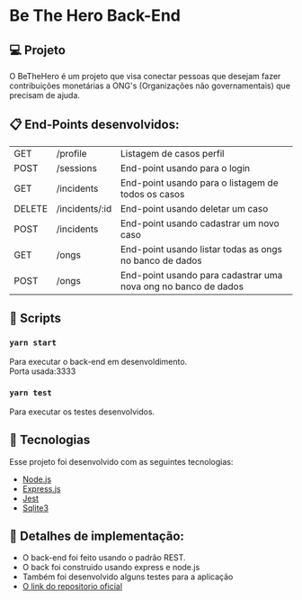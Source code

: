 # Be The Hero Back-End

## 💻 Projeto
<p> O BeTheHero é um projeto que visa conectar pessoas que desejam fazer contribuições monetárias a 
ONG's (Organizações não governamentais) que precisam de ajuda.</p>

## :clipboard: End-Points desenvolvidos:
<table>
  <tr>
   <td> GET </td> <td>/profile</td><td> Listagem de casos perfil</rd>
  </tr>
  <tr>
   <td> POST </td> <td>/sessions</td><td> End-point usando para o login </td>
  </tr>
   <tr>
   <td> GET </td> <td>/incidents</td><td> End-point usando para o listagem de todos os casos </td>
  </tr>
  <tr>
   <td> DELETE </td> <td>/incidents/:id</td><td> End-point usando deletar um caso </td>
  </tr>
   <tr>
    <td> POST </td> <td>/incidents</td><td> End-point usando cadastrar um novo caso </td>
  </tr>
  <tr>
    <td> GET </td> <td>/ongs</td><td> End-point usando listar todas as ongs no banco de dados </td>
  </tr>
  <tr>
    <td> POST </td> <td>/ongs</td><td> End-point usando para cadastrar uma nova ong no banco de dados </td>
  </tr>
<table/>  

## :hammer: Scripts

### `yarn start`

Para executar o back-end em desenvoldimento.<br>
Porta usada:3333

### `yarn test`

Para executar os testes desenvolvidos.<br>


## :rocket: Tecnologias

Esse projeto foi desenvolvido com as seguintes tecnologias:

- [Node.js](https://reactjs.org)
- [Express.js](https://expressjs.com/)
- [Jest](https://jestjs.io/)
- [Sqlite3](https://www.sqlite.org/index.html)


## :page_facing_up: Detalhes de implementação:
- O back-end foi feito usando o padrão REST.
- O back foi construido usando express e node.js
- Também foi desenvolvido alguns testes para a aplicação
- [O link do repositorio oficial](https://github.com/Rocketseat/semana-omnistack-11)
